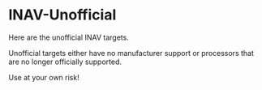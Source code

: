 # INAV-Unofficial
Here are the unofficial INAV targets.

Unofficial targets either have no manufacturer support or processors that are no longer officially supported.

Use at your own risk!
